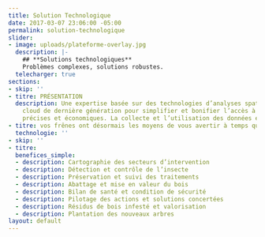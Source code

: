 ```yaml
---
title: Solution Technologique
date: 2017-03-07 23:06:00 -05:00
permalink: solution-technologique
slider:
- image: uploads/plateforme-overlay.jpg
  description: |-
    ## **Solutions technologiques**
    Problèmes complexes, solutions robustes.
  telecharger: true
sections:
- skip: ''
- titre: PRÉSENTATION
  description: Une expertise basée sur des technologies d’analyses spatiales et le
    cloud de dernière génération pour simplifier et bonifier l’accès à des décisions
    précises et économiques. La collecte et l’utilisation des données en temps réel.
- titre: vos frênes ont désormais les moyens de vous avertir à temps qu’ils sont attaqués.
  technologie: ''
- skip: ''
- titre: 
  benefices_simple:
  - description: Cartographie des secteurs d’intervention
  - description: Détection et contrôle de l’insecte
  - description: Préservation et suivi des traitements
  - description: Abattage et mise en valeur du bois
  - description: Bilan de santé et condition de sécurité
  - description: Pilotage des actions et solutions concertées
  - description: Résidus de bois infesté et valorisation
  - description: Plantation des nouveaux arbres
layout: default
---
```


